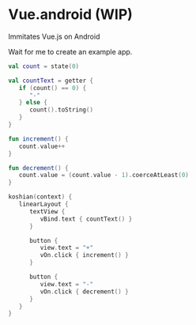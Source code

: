 
Vue.android (WIP)
================================================================================

Immitates Vue.js on Android

Wait for me to create an example app.

```kotlin
val count = state(0)

val countText = getter {
   if (count() == 0) {
      "-"
   } else {
      count().toString()
   }
}

fun increment() {
   count.value++
}

fun decrement() {
   count.value = (count.value - 1).coerceAtLeast(0)
}

koshian(context) {
   linearLayout {
      textView {
         vBind.text { countText() }
      }

      button {
         view.text = "+"
         vOn.click { increment() }
      }

      button {
         view.text = "-"
         vOn.click { decrement() }
      }
   }
}
```

